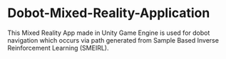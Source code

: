 # Dobot-Mixed-Reality-Application

This Mixed Reality App made in Unity Game Engine is used for dobot navigation which occurs via path generated from Sample Based Inverse Reinforcement Learning (SMEIRL).

